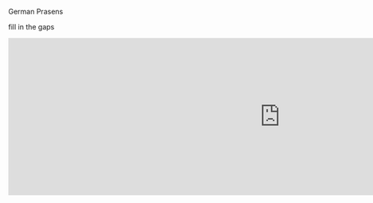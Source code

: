 <h> German Prasens </h1>
<p> fill in the gaps </p>
<iframe src="https://h5p.org/h5p/embed/648000" width="1090" height="316" frameborder="0" allowfullscreen="allowfullscreen"></iframe><script src="https://h5p.org/sites/all/modules/h5p/library/js/h5p-resizer.js" charset="UTF-8"></script>
